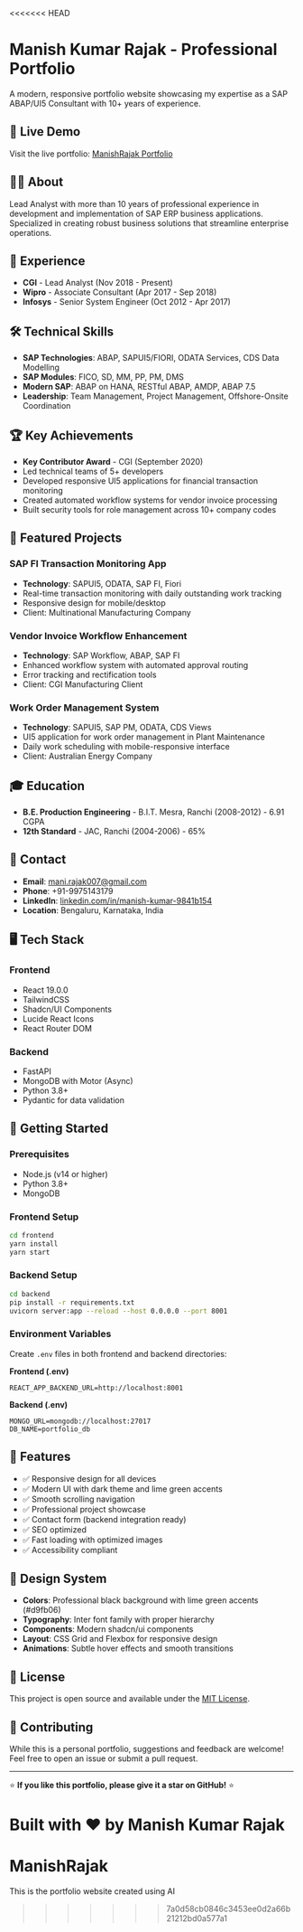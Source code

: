<<<<<<< HEAD
# Manish Kumar Rajak - Professional Portfolio

A modern, responsive portfolio website showcasing my expertise as a SAP ABAP/UI5 Consultant with 10+ years of experience.

## 🚀 Live Demo
Visit the live portfolio: [ManishRajak Portfolio](https://your-domain.com)

## 👨‍💼 About
Lead Analyst with more than 10 years of professional experience in development and implementation of SAP ERP business applications. Specialized in creating robust business solutions that streamline enterprise operations.

## 💼 Experience
- **CGI** - Lead Analyst (Nov 2018 - Present)
- **Wipro** - Associate Consultant (Apr 2017 - Sep 2018) 
- **Infosys** - Senior System Engineer (Oct 2012 - Apr 2017)

## 🛠️ Technical Skills
- **SAP Technologies**: ABAP, SAPUI5/FIORI, ODATA Services, CDS Data Modelling
- **SAP Modules**: FICO, SD, MM, PP, PM, DMS
- **Modern SAP**: ABAP on HANA, RESTful ABAP, AMDP, ABAP 7.5
- **Leadership**: Team Management, Project Management, Offshore-Onsite Coordination

## 🏆 Key Achievements
- **Key Contributor Award** - CGI (September 2020)
- Led technical teams of 5+ developers
- Developed responsive UI5 applications for financial transaction monitoring
- Created automated workflow systems for vendor invoice processing
- Built security tools for role management across 10+ company codes

## 🚀 Featured Projects

### SAP FI Transaction Monitoring App
- **Technology**: SAPUI5, ODATA, SAP FI, Fiori
- Real-time transaction monitoring with daily outstanding work tracking
- Responsive design for mobile/desktop
- Client: Multinational Manufacturing Company

### Vendor Invoice Workflow Enhancement  
- **Technology**: SAP Workflow, ABAP, SAP FI
- Enhanced workflow system with automated approval routing
- Error tracking and rectification tools
- Client: CGI Manufacturing Client

### Work Order Management System
- **Technology**: SAPUI5, SAP PM, ODATA, CDS Views  
- UI5 application for work order management in Plant Maintenance
- Daily work scheduling with mobile-responsive interface
- Client: Australian Energy Company

## 🎓 Education
- **B.E. Production Engineering** - B.I.T. Mesra, Ranchi (2008-2012) - 6.91 CGPA
- **12th Standard** - JAC, Ranchi (2004-2006) - 65%

## 📧 Contact
- **Email**: mani.rajak007@gmail.com
- **Phone**: +91-9975143179
- **LinkedIn**: [linkedin.com/in/manish-kumar-9841b154](https://linkedin.com/in/manish-kumar-9841b154)
- **Location**: Bengaluru, Karnataka, India

## 🖥️ Tech Stack

### Frontend
- React 19.0.0
- TailwindCSS
- Shadcn/UI Components
- Lucide React Icons
- React Router DOM

### Backend
- FastAPI
- MongoDB with Motor (Async)
- Python 3.8+
- Pydantic for data validation

## 🚀 Getting Started

### Prerequisites
- Node.js (v14 or higher)
- Python 3.8+
- MongoDB

### Frontend Setup
```bash
cd frontend
yarn install
yarn start
```

### Backend Setup
```bash
cd backend
pip install -r requirements.txt
uvicorn server:app --reload --host 0.0.0.0 --port 8001
```

### Environment Variables
Create `.env` files in both frontend and backend directories:

**Frontend (.env)**
```
REACT_APP_BACKEND_URL=http://localhost:8001
```

**Backend (.env)**
```
MONGO_URL=mongodb://localhost:27017
DB_NAME=portfolio_db
```

## 📱 Features
- ✅ Responsive design for all devices
- ✅ Modern UI with dark theme and lime green accents
- ✅ Smooth scrolling navigation
- ✅ Professional project showcase
- ✅ Contact form (backend integration ready)
- ✅ SEO optimized
- ✅ Fast loading with optimized images
- ✅ Accessibility compliant

## 🎨 Design System
- **Colors**: Professional black background with lime green accents (#d9fb06)
- **Typography**: Inter font family with proper hierarchy
- **Components**: Modern shadcn/ui components
- **Layout**: CSS Grid and Flexbox for responsive design
- **Animations**: Subtle hover effects and smooth transitions

## 📄 License
This project is open source and available under the [MIT License](LICENSE).

## 🤝 Contributing
While this is a personal portfolio, suggestions and feedback are welcome! Feel free to open an issue or submit a pull request.

---

⭐ **If you like this portfolio, please give it a star on GitHub!** ⭐

Built with ❤️ by Manish Kumar Rajak
=======
# ManishRajak
This is the portfolio website created using AI
>>>>>>> 7a0d58cb0846c3453ee0d2a66b21212bd0a577a1
